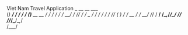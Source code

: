 Viet Nam Travel Application
       _            __     __  ___           
      (_)_  _______/ /_   / / / (_)__  __  __
     / / / / / ___/ __/  / /_/ / / _ \/ / / /
    / / /_/ (__  ) /_   / __  / /  __/ /_/ / 
 __/ /\__,_/____/\__/  /_/ /_/_/\___/\__,_/  
/___/                                        

